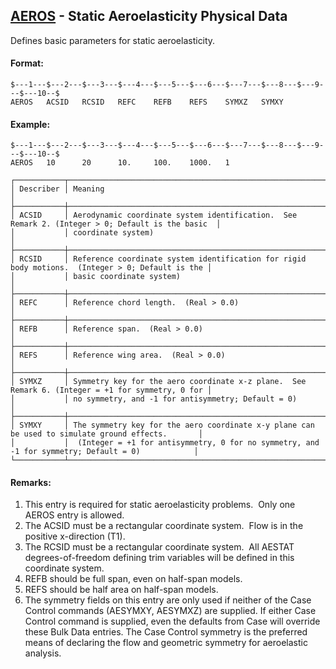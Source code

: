 ## [AEROS](https://help.hexagonmi.com/bundle/MSC_Nastran_2022.4/page/Nastran_Combined_Book/qrg/bulkab/TOC.AEROS.xhtml) - Static Aeroelasticity Physical Data

Defines basic parameters for static aeroelasticity.

#### Format:

```nastran
$---1---$---2---$---3---$---4---$---5---$---6---$---7---$---8---$---9---$---10--$
AEROS   ACSID   RCSID   REFC    REFB    REFS    SYMXZ   SYMXY                   
```

#### Example:

```nastran
$---1---$---2---$---3---$---4---$---5---$---6---$---7---$---8---$---9---$---10--$
AEROS   10      20      10.     100.    1000.   1                               
```

```text
┌───────────┬──────────────────────────────────────────────────────────────────────────────────────────────────┐
│ Describer │ Meaning                                                                                          │
├───────────┼──────────────────────────────────────────────────────────────────────────────────────────────────┤
│ ACSID     │ Aerodynamic coordinate system identification.  See Remark 2. (Integer > 0; Default is the basic  │
│           │ coordinate system)                                                                               │
├───────────┼──────────────────────────────────────────────────────────────────────────────────────────────────┤
│ RCSID     │ Reference coordinate system identification for rigid body motions.  (Integer > 0; Default is the │
│           │ basic coordinate system)                                                                         │
├───────────┼──────────────────────────────────────────────────────────────────────────────────────────────────┤
│ REFC      │ Reference chord length.  (Real > 0.0)                                                            │
├───────────┼──────────────────────────────────────────────────────────────────────────────────────────────────┤
│ REFB      │ Reference span.  (Real > 0.0)                                                                    │
├───────────┼──────────────────────────────────────────────────────────────────────────────────────────────────┤
│ REFS      │ Reference wing area.  (Real > 0.0)                                                               │
├───────────┼──────────────────────────────────────────────────────────────────────────────────────────────────┤
│ SYMXZ     │ Symmetry key for the aero coordinate x-z plane.  See Remark 6. (Integer = +1 for symmetry, 0 for │
│           │ no symmetry, and -1 for antisymmetry; Default = 0)                                               │
├───────────┼──────────────────────────────────────────────────────────────────────────────────────────────────┤
│ SYMXY     │ The symmetry key for the aero coordinate x-y plane can be used to simulate ground effects.       │
│           │  (Integer = +1 for antisymmetry, 0 for no symmetry, and -1 for symmetry; Default = 0)            │
└───────────┴──────────────────────────────────────────────────────────────────────────────────────────────────┘
```

#### Remarks:

1. This entry is required for static aeroelasticity problems.  Only one AEROS entry is allowed.
2. The ACSID must be a rectangular coordinate system.  Flow is in the positive x-direction (T1).
3. The RCSID must be a rectangular coordinate system.  All AESTAT degrees-of-freedom defining trim variables will be defined in this coordinate system.
4. REFB should be full span, even on half-span models.
5. REFS should be half area on half-span models.
6. The symmetry fields on this entry are only used if neither of the Case Control commands (AESYMXY, AESYMXZ) are supplied. If either Case Control command is supplied, even the defaults from Case will override these Bulk Data entries. The Case Control symmetry is the preferred means of declaring the flow and geometric symmetry for aeroelastic analysis.
